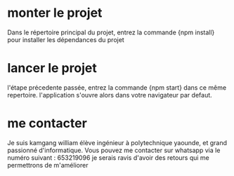 # monter le projet
Dans le répertoire principal du projet, entrez la commande {npm install} pour installer les dépendances du projet
# lancer le projet
l'étape précedente passée, entrez la commande {npm start} dans ce même repertoire.
l'application s'ouvre alors dans votre navigateur par defaut.
# me contacter
Je suis kamgang william élève ingénieur à polytechnique yaounde, et grand passionné d'informatique.
Vous pouvez me contacter sur whatsapp via le numéro suivant : 653219096 je serais ravis d'avoir des retours qui me permettrons de m'améliorer